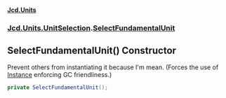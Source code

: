 #### [Jcd.Units](index.md 'index')
### [Jcd.Units.UnitSelection](Jcd.Units.UnitSelection.md 'Jcd.Units.UnitSelection').[SelectFundamentalUnit](SelectFundamentalUnit.md 'Jcd.Units.UnitSelection.SelectFundamentalUnit')

## SelectFundamentalUnit() Constructor

Prevent others from instantiating it because I'm mean. (Forces the use of [Instance](SelectFundamentalUnit.Instance.md 'Jcd.Units.UnitSelection.SelectFundamentalUnit.Instance') enforcing GC
friendliness.)

```csharp
private SelectFundamentalUnit();
```